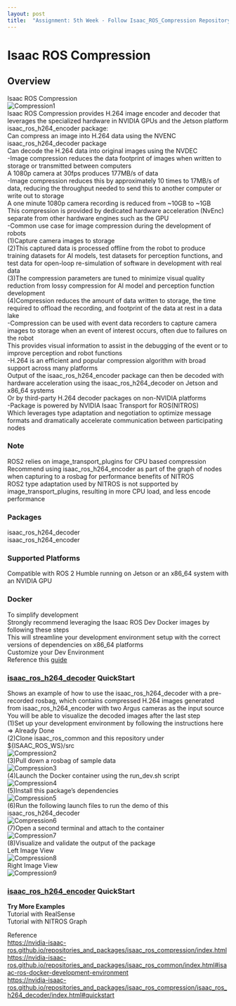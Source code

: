 ```yaml
---
layout: post
title:  "Assignment: 5th Week - Follow Isaac_ROS_Compression Repository"
---
```

# Isaac ROS Compression
## Overview
Isaac ROS Compression <br/>
![Compression1](https://github.com/growingpenguin/growingpenguin.github.io/assets/110277903/1d2cdc1b-e29c-404e-89ee-62be1ece9936) <br/>
Isaac ROS Compression provides H.264 image encoder and decoder that leverages the specialized hardware in NVIDIA GPUs and the Jetson platform <br/>
isaac_ros_h264_encoder package: <br/>
Can compress an image into H.264 data using the NVENC <br/>
isaac_ros_h264_decoder package <br/>
Can decode the H.264 data into original images using the NVDEC <br/>
-Image compression reduces the data footprint of images when written to storage or transmitted between computers <br/>
A 1080p camera at 30fps produces 177MB/s of data <br/>
-Image compression reduces this by approximately 10 times to 17MB/s of data, reducing the throughput needed to send this to another computer or write out to storage <br/>
A one minute 1080p camera recording is reduced from ~10GB to ~1GB <br/>
This compression is provided by dedicated hardware acceleration (NvEnc) separate from other hardware engines such as the GPU <br/>
-Common use case for image compression during the development of robots <br/>
(1)Capture camera images to storage <br/>
(2)This captured data is processed offline from the robot to produce training datasets for AI models, test datasets for perception functions, and test data for open-loop re-simulation of software in development with real data <br/>
(3)The compression parameters are tuned to minimize visual quality reduction from lossy compression for AI model and perception function development <br/>
(4)Compression reduces the amount of data written to storage, the time required to offload the recording, and footprint of the data at rest in a data lake <br/>
-Compression can be used with event data recorders to capture camera images to storage when an event of interest occurs, often due to failures on the robot <br/>
This provides visual information to assist in the debugging of the event or to improve perception and robot functions <br/>
-H.264 is an efficient and popular compression algorithm with broad support across many platforms <br/>
Output of the isaac_ros_h264_encoder package can then be decoded with hardware acceleration using the isaac_ros_h264_decoder on Jetson and x86_64 systems <br/>
Or by third-party H.264 decoder packages on non-NVIDIA platforms <br/>
-Package is powered by NVIDIA Isaac Transport for ROS(NITROS) <br/>
Which leverages type adaptation and negotiation to optimize message formats and dramatically accelerate communication between participating nodes <br/>
### Note 
ROS2 relies on image_transport_plugins for CPU based compression <br/>
Recommend using isaac_ros_h264_encoder as part of the graph of nodes when capturing to a rosbag for performance benefits of NITROS <br/>
ROS2 type adaptation used by NITROS is not supported by image_transport_plugins, resulting in more CPU load, and less encode performance <br/>
### Packages
isaac_ros_h264_decoder <br/>
isaac_ros_h264_encoder <br/>
### Supported Platforms
Compatible with ROS 2 Humble running on Jetson or an x86_64 system with an NVIDIA GPU <br/>
### Docker
To simplify development <br/>
Strongly recommend leveraging the Isaac ROS Dev Docker images by following these steps <br/>
This will streamline your development environment setup with the correct versions of dependencies on x86_64 platforms <br/>
Customize your Dev Environment <br/>
Reference this [guide](https://nvidia-isaac-ros.github.io/repositories_and_packages/isaac_ros_common/index.html#isaac-ros-docker-development-environment) <br/>

### [isaac_ros_h264_decoder](https://nvidia-isaac-ros.github.io/repositories_and_packages/isaac_ros_compression/isaac_ros_h264_decoder/index.html#quickstart) QuickStart 
Shows an example of how to use the isaac_ros_h264_decoder with a pre-recorded rosbag, which contains compressed H.264 images generated from isaac_ros_h264_encoder with two Argus cameras as the input source <br/>
You will be able to visualize the decoded images after the last step <br/>
(1)Set up your development environment by following the instructions here <br/>
=> Already Done <br/>
(2)Clone isaac_ros_common and this repository under ${ISAAC_ROS_WS}/src <br/>
![Compression2](https://github.com/growingpenguin/growingpenguin.github.io/assets/110277903/5fb27015-febb-465f-be81-52e1d7da35bd) <br/>
(3)Pull down a rosbag of sample data <br/>
![Compression3](https://github.com/growingpenguin/growingpenguin.github.io/assets/110277903/0193302e-6b98-4dfd-822d-ffbc65bc3fd3) <br/>
(4)Launch the Docker container using the run_dev.sh script <br/>
![Compression4](https://github.com/growingpenguin/growingpenguin.github.io/assets/110277903/44295a61-6e5b-48d9-a99b-43f72a3a4e54) <br/>
(5)Install this package’s dependencies <br/>
![Compression5](https://github.com/growingpenguin/growingpenguin.github.io/assets/110277903/1d693496-ed2f-464a-94f3-406c7f10d7dc) <br/>
(6)Run the following launch files to run the demo of this isaac_ros_h264_decoder <br/>
![Compression6](https://github.com/growingpenguin/growingpenguin.github.io/assets/110277903/aed86bad-7d29-4908-970c-2868b7859c56) <br/>
(7)Open a second terminal and attach to the container <br/>
![Compression7](https://github.com/growingpenguin/growingpenguin.github.io/assets/110277903/97b724d8-6f74-4609-bbb9-a3b108b73a90) <br/>
(8)Visualize and validate the output of the package <br/>
Left Image View <br/>
![Compression8](https://github.com/growingpenguin/growingpenguin.github.io/assets/110277903/76776b83-616c-4c42-a516-63d70304701b) <br/>
Right Image View <br/>
![Compression9](https://github.com/growingpenguin/growingpenguin.github.io/assets/110277903/165c5ac9-cec1-40d7-895c-233a6c0ad9b7) <br/>


### [isaac_ros_h264_encoder](https://nvidia-isaac-ros.github.io/repositories_and_packages/isaac_ros_compression/isaac_ros_h264_encoder/index.html#quickstart) QuickStart 
**Try More Examples** <br/>
Tutorial with RealSense <br/>
Tutorial with NITROS Graph <br/>



Reference <br/>
https://nvidia-isaac-ros.github.io/repositories_and_packages/isaac_ros_compression/index.html <br/>
https://nvidia-isaac-ros.github.io/repositories_and_packages/isaac_ros_common/index.html#isaac-ros-docker-development-environment <br/>
https://nvidia-isaac-ros.github.io/repositories_and_packages/isaac_ros_compression/isaac_ros_h264_decoder/index.html#quickstart <br/>
